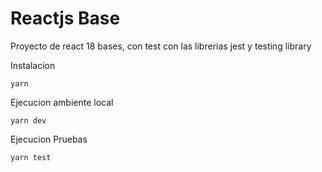 # Reactjs Base

Proyecto de react 18 bases, con test con las librerias jest y testing library

Instalacion
```
yarn
```

Ejecucion ambiente local
```
yarn dev
```

Ejecucion Pruebas
```
yarn test
```